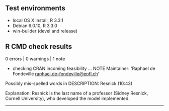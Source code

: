 ## Test environments
* local OS X install, R 3.3.1
* Debian 6.0.10, R 3.3.0
* win-builder (devel and release)

## R CMD check results

0 errors | 0 warnings | 1 note

* checking CRAN incoming feasibility ... NOTE
Maintainer: 'Raphael de Fondeville <raphael.de-fondeville@epfl.ch>'

Possibly mis-spelled words in DESCRIPTION:
Resnick (10:43)



Explanation: Resnick is the last name of a professor (Sidney Resnick, Cornell University), who developed the model implemented.

---
